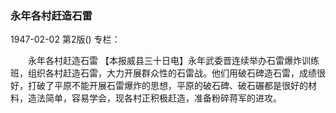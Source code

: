 ### 永年各村赶造石雷

1947-02-02
第2版()
专栏：

　　永年各村赶造石雷
    【本报威县三十日电】永年武委晋连续举办石雷爆炸训练班，组织各村赶造石雷，大力开展群众性的石雷战。他们用破石碑造石雷，成绩很好，打破了平原不能开展石雷爆炸的思想，平原的破石碑、破石碾都是很好的材料，造法简单，容易学会，现各村正积极赶造，准备粉碎蒋军的进攻。
